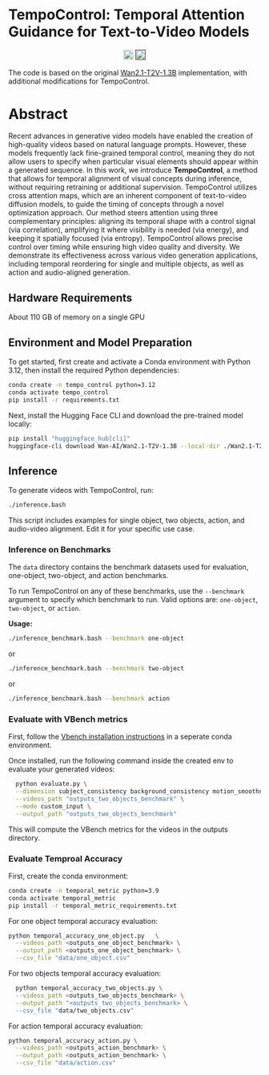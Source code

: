 # TempoControl: Temporal Attention Guidance for Text-to-Video Models
<div align="center">
<a href="https://shira-schiber.github.io/TempoControl/"><img src="https://img.shields.io/static/v1?label=Project&message=Website&color=red" height=20.5></a> 
 <a href=""><img src="https://img.shields.io/badge/arXiv-2306.00966-b31b1b.svg" height=20.5></a>
</div>

The code is based on the original [Wan2.1-T2V-1.3B](https://github.com/Wan-Video/Wan2.1) implementation, with additional modifications for TempoControl.


# Abstract

Recent advances in generative video models have enabled
the creation of high-quality videos based on natural language
prompts. However, these models frequently lack fine-grained
temporal control, meaning they do not allow users to specify when particular visual elements should appear within a
generated sequence. In this work, we introduce **TempoControl**, a method that allows for temporal alignment of visual concepts during inference, without requiring retraining
or additional supervision. TempoControl utilizes cross attention maps, which are an inherent component of text-to-video diffusion models, to guide the timing of concepts
through a novel optimization approach. Our method steers
attention using three complementary principles: aligning its
temporal shape with a control signal (via correlation), amplifying it where visibility is needed (via energy), and keeping
it spatially focused (via entropy). TempoControl allows
precise control over timing while ensuring high video quality
and diversity. We demonstrate its effectiveness across various
video generation applications, including temporal reordering
for single and multiple objects, as well as action and audio-aligned generation.

## Hardware Requirements

About 110 GB of memory on a single GPU

## Environment and Model Preparation

To get started, first create and activate a Conda environment with Python 3.12, then install the required Python dependencies:

```bash
conda create -n tempo_control python=3.12
conda activate tempo_control
pip install -r requirements.txt
```

Next, install the Hugging Face CLI and download the pre-trained model locally:

```bash
pip install "huggingface_hub[cli]"
huggingface-cli download Wan-AI/Wan2.1-T2V-1.3B --local-dir ./Wan2.1-T2V-1.3B
```

## Inference

To generate videos with TempoControl, run:

```bash
./inference.bash
```

This script includes examples for single object, two objects, action, and audio-video alignment. 
Edit it for your specific use case.

### Inference on Benchmarks

The `data` directory contains the benchmark datasets used for evaluation, one-object, two-object, and action benchmarks.

To run TempoControl on any of these benchmarks, use the `--benchmark` argument to specify which benchmark to run. Valid options are: `one-object`, `two-object`, or `action`.

**Usage:**

```bash
./inference_benchmark.bash --benchmark one-object
```

or

```bash
./inference_benchmark.bash --benchmark two-object
```

or

```bash
./inference_benchmark.bash --benchmark action
```


### Evaluate with VBench metrics

First, follow the [Vbench installation instructions](https://github.com/Vchitect/VBench?tab=readme-ov-file#hammer-installation) in a seperate conda environment.

Once installed, run the following command inside the created env to evaluate your generated videos:

```bash
  python evaluate.py \
  --dimension subject_consistency background_consistency motion_smoothness dynamic_degree aesthetic_quality imaging_quality \
  --videos_path "outputs_two_objects_benchmark" \
  --mode custom_input \
  --output_path "outputs_two_objects_benchmark"
```

This will compute the VBench metrics for the videos in the outputs directory.


### Evaluate Temproal Accuracy

First, create the conda environment:

```bash
conda create -n temporal_metric python=3.9
conda activate temporal_metric
pip install -r temporal_metric_requirements.txt
```


For one object temporal accuracy evaluation:

```bash
python temporal_accuracy_one_object.py   \
  --videos_path <outputs_one_object_benchmark> \
  --output_path <outputs_one_object_benchmark> \
  --csv_file "data/one_object.csv"
```

For two objects temporal accuracy evaluation:

```bash
  python temporal_accuracy_two_objects.py \
  --videos_path <outputs_two_objects_benchmark> \
  --output_path "<outputs_two_objects_benchmark> \
  --csv_file "data/two_objects.csv"
```

For action temporal accuracy evaluation:

```bash
python temporal_accuracy_action.py \
  --videos_path <outputs_action_benchmark> \
  --output_path <outputs_action_benchmark> \
  --csv_file "data/action.csv"
```